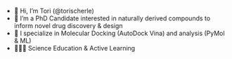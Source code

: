 - 👋 Hi, I’m Tori (@torischerle)
- 👀 I’m a PhD Candidate interested in naturally derived compounds to inform novel drug discovery & design
- 🌱 I specialize in Molecular Docking (AutoDock Vina) and analysis (PyMol & ML)
- 👩🏼‍🏫 Science Education & Active Learning

<!---
torischerle/torischerle is a ✨ special ✨ repository because its `README.md` (this file) appears on your GitHub profile.
You can click the Preview link to take a look at your changes.
--->
